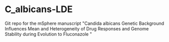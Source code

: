 # C_albicans-LDE
Git repo for the mSphere manuscript "Candida albicans Genetic Background Influences Mean and Heterogeneity of Drug Responses and Genome Stability during Evolution to Fluconazole
"
